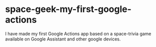 # space-geek-my-first-google-actions
I have made my first Google Actions app based on a space-trivia game available on Google Assistant and other google devices.
